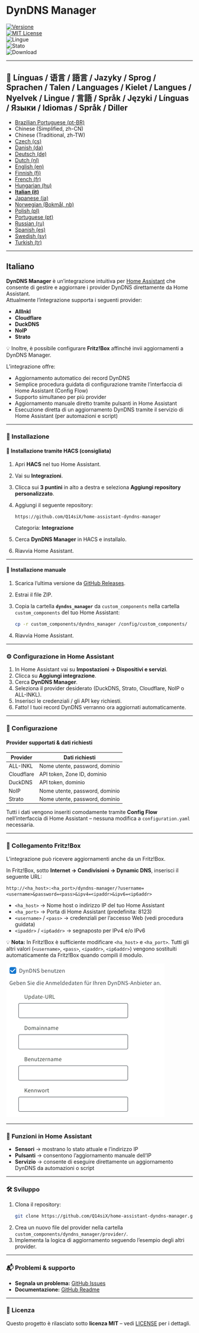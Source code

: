 # DynDNS Manager

[![Versione](https://img.shields.io/github/v/release/Q14siX/home-assistant-dyndns-manager)](https://github.com/Q14siX/home-assistant-dyndns-manager/releases)  
[![MIT License](https://img.shields.io/badge/License-MIT-green.svg)](LICENSE)  
![Lingue](https://img.shields.io/badge/languages-20-blue.svg)  
![Stato](https://img.shields.io/badge/status-stable-brightgreen.svg)  
![Download](https://img.shields.io/github/downloads/Q14siX/home-assistant-dyndns-manager/total)

---

## 📌 Línguas / 语言 / 語言 / Jazyky / Sprog / Sprachen / Talen / Languages / Kielet / Langues / Nyelvek / Lingue / 言語 / Språk / Języki / Línguas / Языки / Idiomas / Språk / Diller
- [Brazilian Portuguese (pt-BR)](https://github.com/Q14siX/home-assistant-dyndns-manager/blob/main/README/README_PT-BR.md#portugues-brasileiro)
- Chinese (Simplified, zh-CN)
- Chinese (Traditional, zh-TW)
- [Czech (cs)](https://github.com/Q14siX/home-assistant-dyndns-manager/blob/main/README/README_CS.md#czech)
- [Danish (da)](https://github.com/Q14siX/home-assistant-dyndns-manager/blob/main/README/README_DA.md#dansk)
- [Deutsch (de)](https://github.com/Q14siX/home-assistant-dyndns-manager/blob/main/README/README_DE.md#deutsch)
- [Dutch (nl)](https://github.com/Q14siX/home-assistant-dyndns-manager/blob/main/README/README_NL.md#dutch)
- [English (en)](https://github.com/Q14siX/home-assistant-dyndns-manager/blob/main/README/README_EN.md#english)
- [Finnish (fi)](https://github.com/Q14siX/home-assistant-dyndns-manager/blob/main/README/README_FI.md#suomi)
- [French (fr)](https://github.com/Q14siX/home-assistant-dyndns-manager/blob/main/README/README_FR.md#français)
- [Hungarian (hu)](https://github.com/Q14siX/home-assistant-dyndns-manager/blob/main/README/README_HU.md#magyar)
- [**Italian (it)**](https://github.com/Q14siX/home-assistant-dyndns-manager/blob/main/README/README_IT.md#italiano)
- [Japanese (ja)](https://github.com/Q14siX/home-assistant-dyndns-manager/blob/main/README/README_JA.md#日本語)
- [Norwegian (Bokmål, nb)](https://github.com/Q14siX/home-assistant-dyndns-manager/blob/main/README/README_NB.md#norsk)
- [Polish (pl)](https://github.com/Q14siX/home-assistant-dyndns-manager/blob/main/README/README_PL.md#polski)
- [Portuguese (pt)](https://github.com/Q14siX/home-assistant-dyndns-manager/blob/main/README/README_PT.md#português)
- [Russian (ru)](https://github.com/Q14siX/home-assistant-dyndns-manager/blob/main/README/README_RU.md#pусский)
- [Spanish (es)](https://github.com/Q14siX/home-assistant-dyndns-manager/blob/main/README/README_ES.md#español)
- [Swedish (sv)](https://github.com/Q14siX/home-assistant-dyndns-manager/blob/main/README/README_SV.md#svenska)
- [Turkish (tr)](https://github.com/Q14siX/home-assistant-dyndns-manager/blob/main/README/README_TR.md#türkçe)

---

## Italiano

**DynDNS Manager** è un’integrazione intuitiva per [Home Assistant](https://www.home-assistant.io/) che consente di gestire e aggiornare i provider DynDNS direttamente da Home Assistant.  
Attualmente l’integrazione supporta i seguenti provider:

- **AllInkl**
- **Cloudflare**
- **DuckDNS**
- **NoIP**
- **Strato**

💡 Inoltre, è possibile configurare **Fritz!Box** affinché invii aggiornamenti a DynDNS Manager.

L’integrazione offre:
- Aggiornamento automatico dei record DynDNS
- Semplice procedura guidata di configurazione tramite l’interfaccia di Home Assistant (Config Flow)
- Supporto simultaneo per più provider
- Aggiornamento manuale diretto tramite pulsanti in Home Assistant
- Esecuzione diretta di un aggiornamento DynDNS tramite il servizio di Home Assistant (per automazioni e script)

---

### 🚀 Installazione

#### 🔹 Installazione tramite HACS (consigliata)

1. Apri **HACS** nel tuo Home Assistant.
2. Vai su **Integrazioni**.
3. Clicca sui **3 puntini** in alto a destra e seleziona **Aggiungi repository personalizzato**.
4. Aggiungi il seguente repository:

   ```
   https://github.com/Q14siX/home-assistant-dyndns-manager
   ```

   Categoria: **Integrazione**

5. Cerca **DynDNS Manager** in HACS e installalo.
6. Riavvia Home Assistant.

---

#### 🔹 Installazione manuale

1. Scarica l’ultima versione da [GitHub Releases](https://github.com/Q14siX/home-assistant-dyndns-manager/releases).
2. Estrai il file ZIP.
3. Copia la cartella **`dyndns_manager`** da `custom_components` nella cartella `custom_components` del tuo Home Assistant:

   ```bash
   cp -r custom_components/dyndns_manager /config/custom_components/
   ```

4. Riavvia Home Assistant.

---

### ⚙️ Configurazione in Home Assistant

1. In Home Assistant vai su **Impostazioni → Dispositivi e servizi**.
2. Clicca su **Aggiungi integrazione**.
3. Cerca **DynDNS Manager**.
4. Seleziona il provider desiderato (DuckDNS, Strato, Cloudflare, NoIP o ALL-INKL).
5. Inserisci le credenziali / gli API key richiesti.
6. Fatto! I tuoi record DynDNS verranno ora aggiornati automaticamente.

---

### 📄 Configurazione

#### Provider supportati & dati richiesti

| Provider   | Dati richiesti |
|------------|----------------|
| ALL-INKL   | Nome utente, password, dominio |
| Cloudflare | API token, Zone ID, dominio |
| DuckDNS    | API token, dominio |
| NoIP       | Nome utente, password, dominio |
| Strato     | Nome utente, password, dominio |

Tutti i dati vengono inseriti comodamente tramite **Config Flow** nell’interfaccia di Home Assistant – nessuna modifica a `configuration.yaml` necessaria.

---

### 📡 Collegamento Fritz!Box

L’integrazione può ricevere aggiornamenti anche da un Fritz!Box.

In Fritz!Box, sotto **Internet → Condivisioni → Dynamic DNS**, inserisci il seguente URL:

```
http://<ha_host>:<ha_port>/dyndns-manager/?username=<username>&password=<pass>&ipv4=<ipaddr>&ipv6=<ip6addr>
```

- `<ha_host>` → Nome host o indirizzo IP del tuo Home Assistant
- `<ha_port>` → Porta di Home Assistant (predefinita: 8123)
- `<username>` / `<pass>` → credenziali per l’accesso Web (vedi procedura guidata)
- `<ipaddr>` / `<ip6addr>` → segnaposto per IPv4 e/o IPv6

💡 **Nota:** In Fritz!Box è sufficiente modificare `<ha_host>` e `<ha_port>`. Tutti gli altri valori (`<username>`, `<pass>`, `<ipaddr>`, `<ip6addr>`) vengono sostituiti automaticamente da Fritz!Box quando compili il modulo.

![Modulo di inserimento FRITZ!BOX](https://raw.githubusercontent.com/Q14siX/home-assistant-dyndns-manager/master/images/FRITZ!Box.png)

---

### 🔘 Funzioni in Home Assistant

- **Sensori** → mostrano lo stato attuale e l’indirizzo IP
- **Pulsanti** → consentono l’aggiornamento manuale dell’IP
- **Servizio** → consente di eseguire direttamente un aggiornamento DynDNS da automazioni o script

---

### 🛠 Sviluppo

1. Clona il repository:
   ```bash
   git clone https://github.com/Q14siX/home-assistant-dyndns-manager.git
   ```
2. Crea un nuovo file del provider nella cartella `custom_components/dyndns_manager/provider/`.
3. Implementa la logica di aggiornamento seguendo l’esempio degli altri provider.

---

### 📬 Problemi & supporto

- **Segnala un problema:** [GitHub Issues](https://github.com/Q14siX/home-assistant-dyndns-manager/issues)  
- **Documentazione:** [GitHub Readme](https://github.com/Q14siX/home-assistant-dyndns-manager)

---

### 📜 Licenza

Questo progetto è rilasciato sotto **licenza MIT** – vedi [LICENSE](https://github.com/Q14siX/home-assistant-dyndns-manager/blob/main/LICENSE) per i dettagli.
